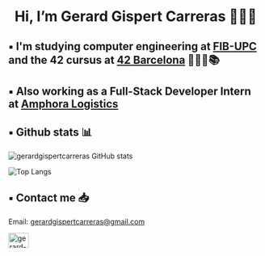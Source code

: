 <h1 align="center"> Hi, I’m Gerard Gispert Carreras 🙋🏻‍♂️ </h1>

## ▪️ I'm studying computer engineering at [FIB-UPC](https://www.fib.upc.edu/ca) and the 42 cursus at [42 Barcelona](https://www.42barcelona.com/es/) 👨🏻‍💻📚 

## ▪️ Also working as a Full-Stack Developer Intern at [Amphora Logistics](https://amphoralogistics.com/)

## ▪️ Github stats 📊

![gerardgispertcarreras GitHub stats](https://github-readme-stats.vercel.app/api?username=gerardgispertcarreras&show_icons=true&theme=github_dark)

![Top Langs](https://github-readme-stats.vercel.app/api/top-langs/?username=gerardgispertcarreras&layout=compact&theme=github_dark)

## ▪️ Contact me 📥

Email: gerardgispertcarreras@gmail.com

<p align="left">
<a href="https://www.linkedin.com/in/gerard-gispert-carreras-34b290265/" target="blank"><img align="center" src="https://raw.githubusercontent.com/rahuldkjain/github-profile-readme-generator/master/src/images/icons/Social/linked-in-alt.svg" alt="gerard-gispert-carreras" height="30" width="40" /></a>
</p>
